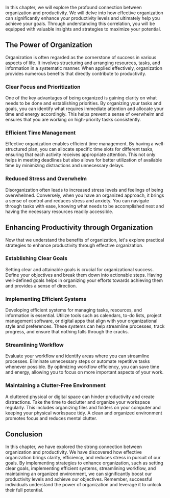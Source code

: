 
In this chapter, we will explore the profound connection between organization and productivity. We will delve into how effective organization can significantly enhance your productivity levels and ultimately help you achieve your goals. Through understanding this correlation, you will be equipped with valuable insights and strategies to maximize your potential.

The Power of Organization
-------------------------

Organization is often regarded as the cornerstone of success in various aspects of life. It involves structuring and arranging resources, tasks, and information in a systematic manner. When applied effectively, organization provides numerous benefits that directly contribute to productivity.

### Clear Focus and Prioritization

One of the key advantages of being organized is gaining clarity on what needs to be done and establishing priorities. By organizing your tasks and goals, you can identify what requires immediate attention and allocate your time and energy accordingly. This helps prevent a sense of overwhelm and ensures that you are working on high-priority tasks consistently.

### Efficient Time Management

Effective organization enables efficient time management. By having a well-structured plan, you can allocate specific time slots for different tasks, ensuring that each activity receives appropriate attention. This not only helps in meeting deadlines but also allows for better utilization of available time by minimizing distractions and unnecessary delays.

### Reduced Stress and Overwhelm

Disorganization often leads to increased stress levels and feelings of being overwhelmed. Conversely, when you have an organized approach, it brings a sense of control and reduces stress and anxiety. You can navigate through tasks with ease, knowing what needs to be accomplished next and having the necessary resources readily accessible.

Enhancing Productivity through Organization
-------------------------------------------

Now that we understand the benefits of organization, let's explore practical strategies to enhance productivity through effective organization.

### Establishing Clear Goals

Setting clear and attainable goals is crucial for organizational success. Define your objectives and break them down into actionable steps. Having well-defined goals helps in organizing your efforts towards achieving them and provides a sense of direction.

### Implementing Efficient Systems

Developing efficient systems for managing tasks, resources, and information is essential. Utilize tools such as calendars, to-do lists, project management software, or digital apps that align with your organizational style and preferences. These systems can help streamline processes, track progress, and ensure that nothing falls through the cracks.

### Streamlining Workflow

Evaluate your workflow and identify areas where you can streamline processes. Eliminate unnecessary steps or automate repetitive tasks whenever possible. By optimizing workflow efficiency, you can save time and energy, allowing you to focus on more important aspects of your work.

### Maintaining a Clutter-Free Environment

A cluttered physical or digital space can hinder productivity and create distractions. Take the time to declutter and organize your workspace regularly. This includes organizing files and folders on your computer and keeping your physical workspace tidy. A clean and organized environment promotes focus and reduces mental clutter.

Conclusion
----------

In this chapter, we have explored the strong connection between organization and productivity. We have discovered how effective organization brings clarity, efficiency, and reduces stress in pursuit of our goals. By implementing strategies to enhance organization, such as setting clear goals, implementing efficient systems, streamlining workflow, and maintaining an organized environment, we can significantly boost our productivity levels and achieve our objectives. Remember, successful individuals understand the power of organization and leverage it to unlock their full potential.

